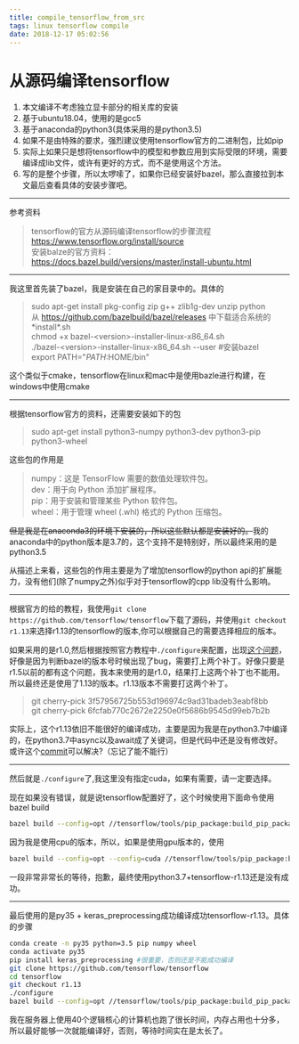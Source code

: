 ```yaml
---
title: compile_tensorflow_from_src
tags: linux tensorflow compile
date: 2018-12-17 05:02:56
---
```


# 从源码编译tensorflow

1. 本文编译不考虑独立显卡部分的相关库的安装
2. 基于ubuntu18.04，使用的是gcc5
3. 基于anaconda的python3(具体采用的是python3.5)
4. 如果不是由特殊的要求，强烈建议使用tensorflow官方的二进制包，比如pip
5. 实际上如果只是想将tensorflow中的模型和参数应用到实际受限的环境，需要编译成lib文件，或许有更好的方式，而不是使用这个方法。
6. 写的是整个步骤，所以太啰嗦了，如果你已经安装好bazel，那么直接拉到本文最后查看具体的安装步骤吧。

<!--more-->

----

参考资料  
> tensorflow的官方从源码编译tensorflow的步骤流程 https://www.tensorflow.org/install/source  
> 安装balze的官方资料： https://docs.bazel.build/versions/master/install-ubuntu.html  

----

我这里首先装了bazel，我是安装在自己的家目录中的。具体的  
> sudo apt-get install pkg-config zip g++ zlib1g-dev unzip python  
> 从 https://github.com/bazelbuild/bazel/releases 中下载适合系统的\*install\*.sh  
> chmod +x bazel-<version\>-installer-linux-x86_64.sh  
> ./bazel-<version\>-installer-linux-x86_64.sh --user #安装bazel  
> export PATH="$PATH:$HOME/bin"

这个类似于cmake，tensorflow在linux和mac中是使用bazle进行构建，在windows中使用cmake

----

根据tensorflow官方的资料，还需要安装如下的包  
> sudo apt-get install python3-numpy python3-dev python3-pip python3-wheel  

这些包的作用是
> numpy：这是 TensorFlow 需要的数值处理软件包。  
> dev：用于向 Python 添加扩展程序。  
> pip：用于安装和管理某些 Python 软件包。  
> wheel：用于管理 wheel (.whl) 格式的 Python 压缩包。

~~但是我是在anaconda3的环境下安装的，所以这些默认都是安装好的。~~我的anaconda中的python版本是3.7的，这个支持不是特别好，所以最终采用的是python3.5

从描述上来看，这些包的作用主要是为了增加tensorflow的python api的扩展能力，没有他们(除了numpy之外)似乎对于tensorflow的cpp lib没有什么影响。

----

根据官方的给的教程，我使用`git clone https://github.com/tensorflow/tensorflow`下载了源码，并使用`git checkout r1.13`来选择r1.13的tensorflow的版本,你可以根据自己的需要选择相应的版本。

如果采用的是r1.0,然后根据按照官方教程中`./configure`来配置，出现[这个问题](https://github.com/tensorflow/tensorflow/issues/16654)，好像是因为判断bazel的版本号时候出现了bug，需要打上两个补丁。好像只要是r1.5以前的都有这个问题，我本来使用的是r1.0，结果打上这两个补丁也不能用。所以最终还是使用了1.13的版本。r1.13版本不需要打这两个补丁。

> git cherry-pick 3f57956725b553d196974c9ad31badeb3eabf8bb  
> git cherry-pick 6fcfab770c2672e2250e0f5686b9545d99eb7b2b

实际上，这个r1.13依旧不能很好的编译成功，主要是因为我是在python3.7中编译的，在python3.7中async以及await成了关键词，但是代码中还是没有修改好。或许这个[commit](https://github.com/tensorflow/tensorflow/pull/21202/files)可以解决?（忘记了能不能行）

----

然后就是`./configure`了,我这里没有指定cuda，如果有需要，请一定要选择。

现在如果没有错误，就是说tensorflow配置好了，这个时候使用下面命令使用bazel build
```bash
bazel build --config=opt //tensorflow/tools/pip_package:build_pip_package
```
因为我是使用cpu的版本，所以，如果是使用gpu版本的，使用
```bash
bazel build --config=opt --config=cuda //tensorflow/tools/pip_package:build_pip_package 
```

一段非常非常长的等待，抱歉，最终使用python3.7+tensorflow-r1.13还是没有成功。

----

最后使用的是py35 + keras_preprocessing成功编译成功tensorflow-r1.13。具体的步骤
```bash
conda create -n py35 python=3.5 pip numpy wheel  
conda activate py35  
pip install keras_preprocessing #很重要，否则还是不能成功编译  
git clone https://github.com/tensorflow/tensorflow  
cd tensorflow  
git checkout r1.13  
./configure  
bazel build --config=opt //tensorflow/tools/pip_package:build_pip_package  
```

我在服务器上使用40个逻辑核心的计算机也跑了很长时间，内存占用也十分多，所以最好能够一次就能编译好，否则，等待时间实在是太长了。
